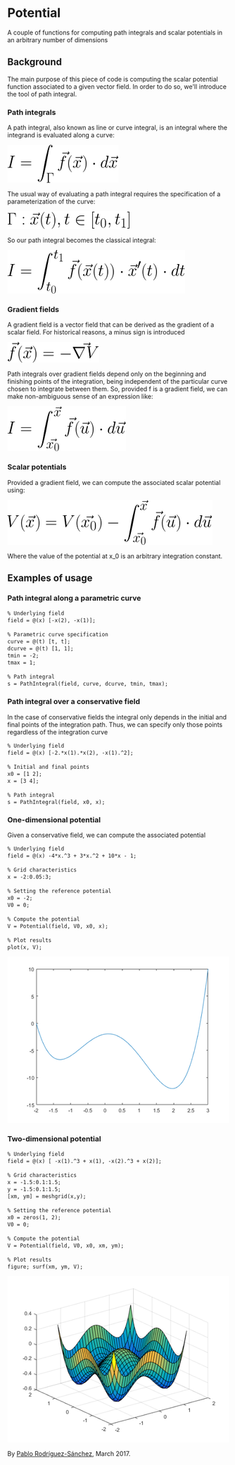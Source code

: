 # Potential
A couple of functions for computing path integrals and scalar potentials in an arbitrary number of dimensions

## Background
The main purpose of this piece of code is computing the scalar potential function associated to a given vector field. In order to do so, we'll introduce the tool of path integral.

### Path integrals
A path integral, also known as line or curve integral, is an integral where the integrand is evaluated along a curve:

![GeneralPathIntegral](https://github.com/PabRod/Potential/blob/master/figs/path_general.png "General path integral")

The usual way of evaluating a path integral requires the specification of a parameterization of the curve:

![GeneralParametric](https://github.com/PabRod/Potential/blob/master/figs/parameter_curve.png "General parametric curve")

So our path integral becomes the classical integral:

![PathIntegralEvaluation](https://github.com/PabRod/Potential/blob/master/figs/path_parametric.png "Path integral evaluation")

### Gradient fields
A gradient field is a vector field that can be derived as the gradient of a scalar field. For historical reasons, a minus sign is introduced

![GradientField](https://github.com/PabRod/Potential/blob/master/figs/gradient_field.png "Gradient field")

Path integrals over gradient fields depend only on the beginning and finishing points of the integration, being independent of the particular curve chosen to integrate between them. So, provided f is a gradient field, we can make non-ambiguous sense of an expression like:

![PathOverGradient](https://github.com/PabRod/Potential/blob/master/figs/path_gradient.png "Path integral over a gradient field")

### Scalar potentials

Provided a gradient field, we can compute the associated scalar potential using:

![Potential](https://github.com/PabRod/Potential/blob/master/figs/general_potential.png "Computation of a scalar potential")

Where the value of the potential at x_0 is an arbitrary integration constant.

## Examples of usage
### Path integral along a parametric curve
```[Matlab]
% Underlying field
field = @(x) [-x(2), -x(1)];

% Parametric curve specification
curve = @(t) [t, t];
dcurve = @(t) [1, 1];
tmin = -2;
tmax = 1;

% Path integral
s = PathIntegral(field, curve, dcurve, tmin, tmax);
```
### Path integral over a conservative field
In the case of conservative fields the integral only depends in the initial and final points of the integration path. Thus, we can specify only those points regardless of the integration curve
```[Matlab]
% Underlying field
field = @(x) [-2.*x(1).*x(2), -x(1).^2];

% Initial and final points
x0 = [1 2];
x = [3 4];

% Path integral
s = PathIntegral(field, x0, x);
```

### One-dimensional potential
Given a conservative field, we can compute the associated potential
```[Matlab]
% Underlying field
field = @(x) -4*x.^3 + 3*x.^2 + 10*x - 1;

% Grid characteristics
x = -2:0.05:3;

% Setting the reference potential
x0 = -2;
V0 = 0;

% Compute the potential
V = Potential(field, V0, x0, x);

% Plot results
plot(x, V);
```

![Potential1D](https://github.com/PabRod/Potential/blob/master/figs/potential_1D.png "Computation of a scalar potential")

### Two-dimensional potential
```[Matlab]
% Underlying field
field = @(x) [ -x(1).^3 + x(1), -x(2).^3 + x(2)];

% Grid characteristics
x = -1.5:0.1:1.5;
y = -1.5:0.1:1.5;
[xm, ym] = meshgrid(x,y);

% Setting the reference potential
x0 = zeros(1, 2);
V0 = 0;

% Compute the potential
V = Potential(field, V0, x0, xm, ym);

% Plot results
figure; surf(xm, ym, V);
```

![Potential2D](https://github.com/PabRod/Potential/blob/master/figs/potential_2D.png "Computation of a scalar potential")

By [Pablo Rodríguez-Sánchez](https://sites.google.com/site/pablorodriguezsanchez/ "Contact"), March 2017.
